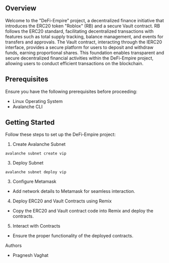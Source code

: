 
## Overview
Welcome to the "DeFi-Empire" project, a decentralized finance initiative that introduces the ERC20 token "Roblox" (RB) and a secure Vault contract. RB follows the ERC20 standard, facilitating decentralized transactions with features such as total supply tracking, balance management, and events for transfers and approvals. The Vault contract, interacting through the IERC20 interface, provides a secure platform for users to deposit and withdraw funds, earning proportional shares. This foundation enables transparent and secure decentralized financial activities within the DeFi-Empire project, allowing users to conduct efficient transactions on the blockchain.

## Prerequisites
Ensure you have the following prerequisites before proceeding:

- Linux Operating System
- Avalanche CLI
## Getting Started
Follow these steps to set up the DeFi-Empire project:

1. Create Avalanche Subnet
```
avalanche subnet create vip
```

3. Deploy Subnet
```
avalanche subnet deploy vip
```
3. Configure Metamask
- Add network details to Metamask for seamless interaction.

4. Deploy ERC20 and Vault Contracts using Remix
- Copy the ERC20 and Vault contract code into Remix and deploy the contracts.

5. Interact with Contracts
- Ensure the proper functionality of the deployed contracts.

Authors
- Pragnesh Vaghat
